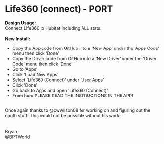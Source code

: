 # Life360 (connect) - PORT
<b>Design Usage:</b><br>
Connect Life360 to Hubitat including ALL stats.<br><br>
<b>New Install:</b><br>
* Copy the App code from GitHub into a ‘New App’ under the ‘Apps Code’ menu then click ‘Done’
* Copy the Driver code from GitHub into a ‘New Driver’ under the 'Driver Code' menu then click ‘Done’
* Go to ‘Apps’
* Click ‘Load New Apps’
* Select ‘Life360 (Connect)’ under ‘User Apps’
* Click 'Done'
* Go back to Apps and open 'Life360 (Connect)'
* From here PLEASE READ THE INSTRUCTIONS IN THE APP!
<br>
Once again thanks to @cwwilson08 for working on and figuring out the oauth stuff!  This would not be possible without his work.<br><br>

<br>
Bryan<br>
@BPTWorld
